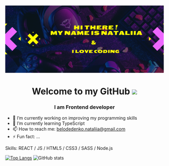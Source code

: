 ![](https://github.com/Cocokringle/Cocokringle/blob/main/headerGitHub.png)

<h1 align="center">Welcome to my GitHub <img src="https://github.com/blackcater/blackcater/raw/main/images/Hi.gif" height="32"/></h1>
<h3 align="center">I am Frontend developer </h3>

- 🔭 I’m currently working on improving my programming skills 
- 🌱 I’m currently learning TypeScript 
- 📫 How to reach me: belodedenko.nataliia@gmail.com 
- ⚡ Fun fact: ... 

Skills: REACT / JS / HTML5 / CSS3 / SASS / Node.js

[![Top Langs](https://github-readme-stats.vercel.app/api/top-langs/?username=Cocokringle)](https://github.com/anuraghazra/github-readme-stats) 
![GitHub stats](https://github-readme-stats.vercel.app/api?username=Cocokringle&show_icons=true)  

